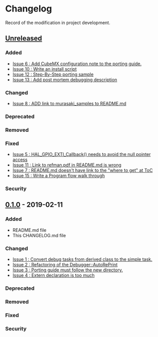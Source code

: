 # Changelog
Record of the modification in project development.

## [Unreleased]

### Added
- [Issue 6 : Add CubeMX configuration note to the porting guide.](https://github.com/suikan4github/murasaki/issues/6)
- [Issue 10 : Write an install script](https://github.com/suikan4github/murasaki/issues/10)
- [Issue 12 : Step-By-Step porting sample](https://github.com/suikan4github/murasaki/issues/12)
- [Issue 13 : Add post mortem debugging description](https://github.com/suikan4github/murasaki/issues/13)
### Changed
- [Issue 8 : ADD link to murasaki_samples to README.md](https://github.com/suikan4github/murasaki/issues/8)
### Deprecated
### Removed
### Fixed
- [Issue 5 : HAL_GPIO_EXTI_Callback() needs to avoid the null pointer access](https://github.com/suikan4github/murasaki/issues/5)
- [Issue 11 : Link to refman.pdf in README.md is wrong](https://github.com/suikan4github/murasaki/issues/11)
- [Issue 7 : README.md doesn't have link to the "where to get" at ToC](https://github.com/suikan4github/murasaki/issues/7)
- [Issue 15 : Write a Program flow walk through](https://github.com/suikan4github/murasaki/issues/15)
### Security

## [0.1.0] - 2019-02-11

### Added
 - README.md file
 - This CHANGELOG.md file

### Changed
- [Issue 1 : Convert debug tasks from derived class to the simple task.](https://github.com/suikan4github/murasaki/issues/1)
- [Issue 2 : Refactoring of the Debugger::AutoRePrint](https://github.com/suikan4github/murasaki/issues/2)
- [Issue 3 : Porting guide must follow the new directory.](https://github.com/suikan4github/murasaki/issues/3)
- [Issue 4 : Extern declaration is too much](https://github.com/suikan4github/murasaki/issues/4)

### Deprecated
### Removed
### Fixed
### Security

[Unreleased]: https://github.com/suikan4github/murasaki/compare/v0.1.0...develop
[0.1.0]: https://github.com/suikan4github/murasaki/compare/v0.0.0...v0.1.0
